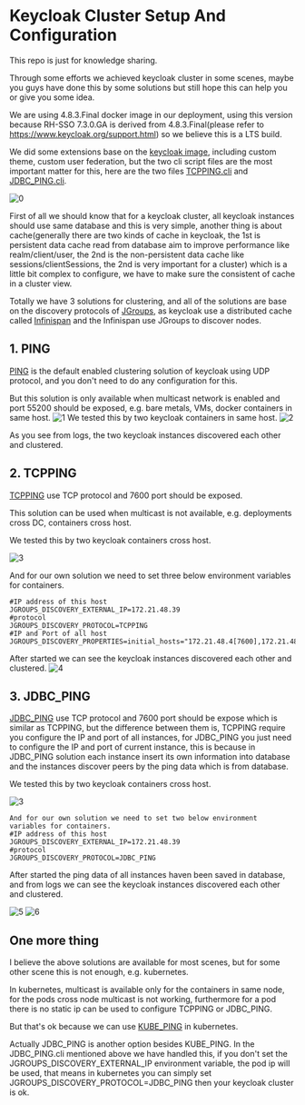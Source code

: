 # Keycloak Cluster Setup And Configuration

This repo is just for knowledge sharing.

Through some efforts we achieved keycloak cluster in some scenes, maybe you guys have done this by some solutions but still hope this can help you or give you some idea.

We are using 4.8.3.Final docker image in our deployment, using this version because RH-SSO 7.3.0.GA is derived from 4.8.3.Final(please refer to https://www.keycloak.org/support.html) so we believe this is a LTS build.

We did some extensions base on the [keycloak image](https://hub.docker.com/r/jboss/keycloak/), including custom theme, custom user federation, but the two cli script files are the most important matter for this, here are the two files [TCPPING.cli](https://raw.githubusercontent.com/zhangliqiang/keycloak-cluster-setup-and-configuration/master/src/TCPPING.cli) and [JDBC_PING.cli](https://raw.githubusercontent.com/zhangliqiang/keycloak-cluster-setup-and-configuration/master/src/JDBC_PING.cli).

![0](https://raw.githubusercontent.com/zhangliqiang/keycloak-cluster-setup-and-configuration/master/src/0.jpg)

First of all we should know that for a keycloak cluster, all keycloak instances should use same database and this is very simple, another thing is about cache(generally there are two kinds of cache in keycloak, the 1st is persistent data cache read from database aim to improve performance like realm/client/user, the 2nd is the non-persistent data cache like sessions/clientSessions, the 2nd is very important for a cluster) which is a little bit complex to configure, we have to make sure the consistent of cache in a cluster view.

Totally we have 3 solutions for clustering, and all of the solutions are base on the discovery protocols of [JGroups](http://jgroups.org/), as keycloak use a distributed cache called [Infinispan](http://infinispan.org/) and the Infinispan use JGroups to discover nodes.


## 1. PING
[PING](http://jgroups.org/manual/#PING) is the default enabled clustering solution of keycloak using UDP protocol, and you don't need to do any configuration for this.

But this solution is only available when multicast network is enabled and port 55200 should be exposed, e.g. bare metals, VMs, docker containers in same host.
![1](https://raw.githubusercontent.com/zhangliqiang/keycloak-cluster-setup-and-configuration/master/src/1.png)
We tested this by two keycloak containers in same host.
![2](https://raw.githubusercontent.com/zhangliqiang/keycloak-cluster-setup-and-configuration/master/src/2.png)

As you see from logs, the two keycloak instances discovered each other and clustered.

## 2. TCPPING
[TCPPING](http://jgroups.org/manual/#TCPPING_Prot) use TCP protocol and 7600 port should be exposed.

This solution can be used when multicast is not available, e.g. deployments cross DC, containers cross host.


We tested this by two keycloak containers cross host.


![3](https://raw.githubusercontent.com/zhangliqiang/keycloak-cluster-setup-and-configuration/master/src/3.png)


And for our own solution we need to set three below environment variables for containers.

```
#IP address of this host
JGROUPS_DISCOVERY_EXTERNAL_IP=172.21.48.39
#protocol
JGROUPS_DISCOVERY_PROTOCOL=TCPPING
#IP and Port of all host
JGROUPS_DISCOVERY_PROPERTIES=initial_hosts="172.21.48.4[7600],172.21.48.39[7600]"
```

After started we can see the keycloak instances discovered each other and clustered.
![4](https://raw.githubusercontent.com/zhangliqiang/keycloak-cluster-setup-and-configuration/master/src/4.png)

## 3. JDBC_PING
[JDBC_PING](http://jgroups.org/manual/#_jdbc_ping) use TCP protocol and 7600 port should be expose which is similar as TCPPING, but the difference between them is, TCPPING require you configure the IP and port of all instances,  for JDBC_PING you just need to configure the IP and port of current instance, this is because in JDBC_PING solution each instance insert its own information into database and the instances discover peers by the ping data which is from database.


We tested this by two keycloak containers cross host.


![3](https://raw.githubusercontent.com/zhangliqiang/keycloak-cluster-setup-and-configuration/master/src/3.png)
```
And for our own solution we need to set two below environment variables for containers.
#IP address of this host
JGROUPS_DISCOVERY_EXTERNAL_IP=172.21.48.39
#protocol
JGROUPS_DISCOVERY_PROTOCOL=JDBC_PING
```

After started the ping data of all instances haven been saved in database, and from logs we can see the keycloak instances discovered each other and clustered.

![5](https://raw.githubusercontent.com/zhangliqiang/keycloak-cluster-setup-and-configuration/master/src/5.png)
![6](https://raw.githubusercontent.com/zhangliqiang/keycloak-cluster-setup-and-configuration/master/src/6.png)

## One more thing
I believe the above solutions are available for most scenes, but for some other scene this is not enough, e.g. kubernetes.

In kubernetes, multicast is available only for the containers in same node, for the pods cross node multicast is not working, furthermore for a pod there is no static ip can be used to configure TCPPING or JDBC_PING.

But that's ok because we can use [KUBE_PING](http://jgroups.org/manual/#_kube_ping) in kubernetes. 

Actually JDBC_PING is another option besides KUBE_PING. In the JDBC_PING.cli mentioned above we have handled this,  if you don't set the JGROUPS_DISCOVERY_EXTERNAL_IP environment variable, the pod ip will be used, that means in kubernetes you can  simply set JGROUPS_DISCOVERY_PROTOCOL=JDBC_PING then your keycloak cluster is ok.
